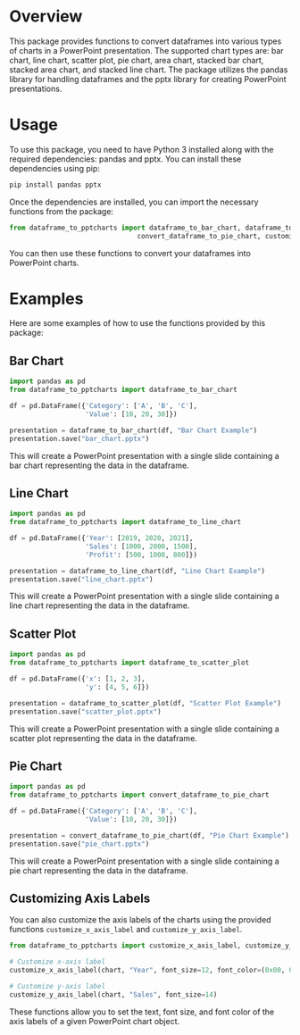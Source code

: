 # Overview

This package provides functions to convert dataframes into various types of charts in a PowerPoint presentation. The supported chart types are: bar chart, line chart, scatter plot, pie chart, area chart, stacked bar chart, stacked area chart, and stacked line chart. The package utilizes the pandas library for handling dataframes and the pptx library for creating PowerPoint presentations.

# Usage

To use this package, you need to have Python 3 installed along with the required dependencies: pandas and pptx. You can install these dependencies using pip:

```bash
pip install pandas pptx
```

Once the dependencies are installed, you can import the necessary functions from the package:

```python
from dataframe_to_pptcharts import dataframe_to_bar_chart, dataframe_to_line_chart, dataframe_to_scatter_plot,
                                convert_dataframe_to_pie_chart, customize_x_axis_label, customize_y_axis_label
```

You can then use these functions to convert your dataframes into PowerPoint charts.

# Examples

Here are some examples of how to use the functions provided by this package:

## Bar Chart

```python
import pandas as pd
from dataframe_to_pptcharts import dataframe_to_bar_chart

df = pd.DataFrame({'Category': ['A', 'B', 'C'],
                   'Value': [10, 20, 30]})

presentation = dataframe_to_bar_chart(df, "Bar Chart Example")
presentation.save("bar_chart.pptx")
```

This will create a PowerPoint presentation with a single slide containing a bar chart representing the data in the dataframe.

## Line Chart

```python
import pandas as pd
from dataframe_to_pptcharts import dataframe_to_line_chart

df = pd.DataFrame({'Year': [2019, 2020, 2021],
                   'Sales': [1000, 2000, 1500],
                   'Profit': [500, 1000, 800]})

presentation = dataframe_to_line_chart(df, "Line Chart Example")
presentation.save("line_chart.pptx")
```

This will create a PowerPoint presentation with a single slide containing a line chart representing the data in the dataframe.

## Scatter Plot

```python
import pandas as pd
from dataframe_to_pptcharts import dataframe_to_scatter_plot

df = pd.DataFrame({'x': [1, 2, 3],
                   'y': [4, 5, 6]})

presentation = dataframe_to_scatter_plot(df, "Scatter Plot Example")
presentation.save("scatter_plot.pptx")
```

This will create a PowerPoint presentation with a single slide containing a scatter plot representing the data in the dataframe.

## Pie Chart

```python
import pandas as pd
from dataframe_to_pptcharts import convert_dataframe_to_pie_chart

df = pd.DataFrame({'Category': ['A', 'B', 'C'],
                   'Value': [10, 20, 30]})

presentation = convert_dataframe_to_pie_chart(df, "Pie Chart Example")
presentation.save("pie_chart.pptx")
```

This will create a PowerPoint presentation with a single slide containing a pie chart representing the data in the dataframe.

## Customizing Axis Labels

You can also customize the axis labels of the charts using the provided functions `customize_x_axis_label` and `customize_y_axis_label`.

```python
from dataframe_to_pptcharts import customize_x_axis_label, customize_y_axis_label

# Customize x-axis label
customize_x_axis_label(chart, "Year", font_size=12, font_color=(0x00, 0x00, 0x00))

# Customize y-axis label
customize_y_axis_label(chart, "Sales", font_size=14)
```

These functions allow you to set the text, font size, and font color of the axis labels of a given PowerPoint chart object.